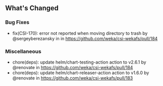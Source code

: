 <!-- Release notes generated using configuration in .github/release.yaml at main -->

## What's Changed

### Bug Fixes
* fix(CSI-170): error not reported when moving directory to trash by @sergeyberezansky in in https://github.com/weka/csi-wekafs/pull/184

### Miscellaneous
* chore(deps): update helm/chart-testing-action action to v2.6.1 by @renovate in https://github.com/weka/csi-wekafs/pull/184
* chore(deps): update helm/chart-releaser-action action to v1.6.0 by @renovate in https://github.com/weka/csi-wekafs/pull/183



